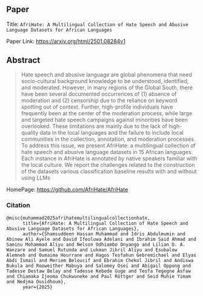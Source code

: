 # 

## Paper
Title: `AfriHate: A Multilingual Collection of Hate Speech and Abusive Language Datasets for African Languages`

Paper Link: https://arxiv.org/html/2501.08284v1

## Abstract
> Hate speech and abusive language are global phenomena that need socio-cultural background knowledge to be understood, identified, and moderated. However, in many regions of the Global South, there have been several documented occurrences of (1) absence of moderation and (2) censorship due to the reliance on keyword spotting out of context. Further, high-profile individuals have frequently been at the center of the moderation process, while large and targeted hate speech campaigns against minorities have been overlooked. These limitations are mainly due to the lack of high-quality data in the local languages and the failure to include local communities in the collection, annotation, and moderation processes. To address this issue, we present AfriHate: a multilingual collection of hate speech and abusive language datasets in 15 African languages. Each instance in AfriHate is annotated by native speakers familiar with the local culture. We report the challenges related to the construction of the datasets various classification baseline results with and without using LLMs

HomePage: https://github.com/AfriHate/AfriHate

### Citation

```
@misc{muhammad2025afrihatemultilingualcollectionhate,
      title={AfriHate: A Multilingual Collection of Hate Speech and Abusive Language Datasets for African Languages}, 
      author={Shamsuddeen Hassan Muhammad and Idris Abdulmumin and Abinew Ali Ayele and David Ifeoluwa Adelani and Ibrahim Said Ahmad and Saminu Mohammad Aliyu and Nelson Odhiambo Onyango and Lilian D. A. Wanzare and Samuel Rutunda and Lukman Jibril Aliyu and Esubalew Alemneh and Oumaima Hourrane and Hagos Tesfahun Gebremichael and Elyas Abdi Ismail and Meriem Beloucif and Ebrahim Chekol Jibril and Andiswa Bukula and Rooweither Mabuya and Salomey Osei and Abigail Oppong and Tadesse Destaw Belay and Tadesse Kebede Guge and Tesfa Tegegne Asfaw and Chiamaka Ijeoma Chukwuneke and Paul Röttger and Seid Muhie Yimam and Nedjma Ousidhoum},
      year={2025}
```

